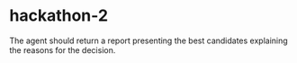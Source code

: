 # hackathon-2
The agent should return a report presenting the best candidates explaining the reasons for the decision.

